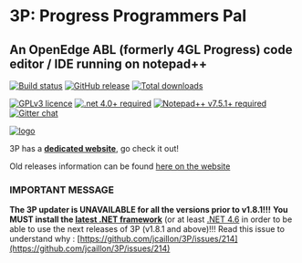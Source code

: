 # 3P: Progress Programmers Pal #

## An OpenEdge ABL (formerly 4GL Progress) code editor / IDE running on notepad++ ##

[![Build status](https://ci.appveyor.com/api/projects/status/xo6ysno53ht2spjv?svg=true)](https://ci.appveyor.com/project/jcaillon/3p)
[![GitHub release](https://img.shields.io/github/release/jcaillon/3P.svg)](https://github.com/jcaillon/3P/releases/latest)
[![Total downloads](https://img.shields.io/github/downloads/jcaillon/3P/total.svg)](https://github.com/jcaillon/3P/releases)

[![GPLv3 licence](https://img.shields.io/badge/License-GPLv3-blue.svg)](https://github.com/jcaillon/3P/blob/master/COPYING.GPLv3.txt)
[![.net 4.0+ required](https://img.shields.io/badge/Requires%20.NET-4.0+-C7023D.svg)](https://www.microsoft.com/fr-FR/download/details.aspx?id=53344)
[![Notepad++ v7.5.1+ required](https://img.shields.io/badge/Requires%20Notepad++-v7.3+-C7023D.svg)](https://notepad-plus-plus.org/download/v7.3.3.html)
[![Gitter chat](https://badges.gitter.im/Join%20Chat.svg)](https://gitter.im/_3P/discuss?utm_source=badge&utm_medium=badge&utm_campaign=pr-badge&utm_content=badge)

[![logo](https://github.com/jcaillon/3P/blob/gh-pages/images/notepad_and_3P.png)](https://jcaillon.github.io/3P/)

3P has a **[dedicated website](https://jcaillon.github.io/3P/)**, go check it out!

Old releases information can be found [here on the website](https://jcaillon.github.io/3P/#/versions)

### IMPORTANT MESSAGE ###

**The 3P updater is UNAVAILABLE for all the versions prior to v1.8.1!!!**
**You MUST install the [latest .NET framework](https://www.microsoft.com/en-us/download/details.aspx?id=56116)** (or at least [.NET 4.6](https://www.microsoft.com/en-US/download/details.aspx?id=48130) in order to be able to use the next releases of 3P (v1.8.1 and above)!!!
Read this issue to understand why : [https://github.com/jcaillon/3P/issues/214](https://github.com/jcaillon/3P/issues/214)
